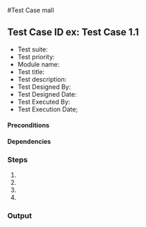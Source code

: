 #Test Case mall

## Test Case ID ex: Test Case 1.1

* Test suite:
* Test priority:
* Module name:
* Test title:
* Test description:
* Test Designed By:
* Test Designed Date:
* Test Executed By:
* Test Execution Date;

#### Preconditions

#### Dependencies

### Steps
1. 
2. 
3. 
4. 

### Output
